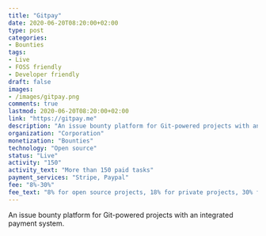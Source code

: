 ```yaml
---
title: "Gitpay"
date: 2020-06-20T08:20:00+02:00
type: post
categories:
- Bounties
tags:
- Live
- FOSS friendly
- Developer friendly
draft: false
images:
- /images/gitpay.png
comments: true
lastmod: 2020-06-20T08:20:00+02:00
link: "https://gitpay.me"
description: "An issue bounty platform for Git-powered projects with an integrated payment system."
organization: "Corporation"
monetization: "Bounties"
technology: "Open source"
status: "Live"
activity: "150"
activity_text: "More than 150 paid tasks"
payment_services: "Stripe, Paypal"
fee: "8%-30%"
fee_text: "8% for open source projects, 18% for private projects, 30% for support"
---
```


An issue bounty platform for Git-powered projects with an integrated payment system.<!--more-->

